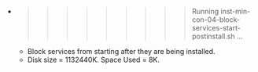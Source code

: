 * >>>>>>>>> Running inst-min-con-04-block-services-start-postinstall.sh ...
  * Block services from starting after they are being installed.
  * Disk size = 1132440K. Space Used = 8K.
